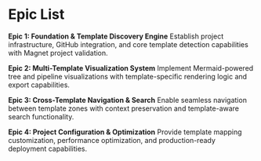 # Epic List

**Epic 1: Foundation & Template Discovery Engine**
Establish project infrastructure, GitHub integration, and core template detection capabilities with Magnet project validation.

**Epic 2: Multi-Template Visualization System**
Implement Mermaid-powered tree and pipeline visualizations with template-specific rendering logic and export capabilities.

**Epic 3: Cross-Template Navigation & Search**
Enable seamless navigation between template zones with context preservation and template-aware search functionality.

**Epic 4: Project Configuration & Optimization**
Provide template mapping customization, performance optimization, and production-ready deployment capabilities.
